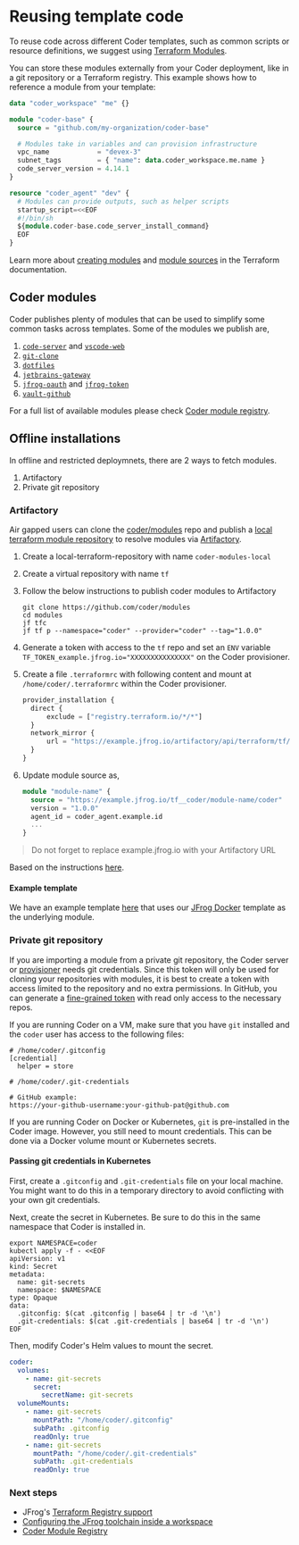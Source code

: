 # Reusing template code

To reuse code across different Coder templates, such as common scripts or
resource definitions, we suggest using
[Terraform Modules](https://developer.hashicorp.com/terraform/language/modules).

You can store these modules externally from your Coder deployment, like in a git
repository or a Terraform registry. This example shows how to reference a module
from your template:

```tf
data "coder_workspace" "me" {}

module "coder-base" {
  source = "github.com/my-organization/coder-base"

  # Modules take in variables and can provision infrastructure
  vpc_name            = "devex-3"
  subnet_tags         = { "name": data.coder_workspace.me.name }
  code_server_version = 4.14.1
}

resource "coder_agent" "dev" {
  # Modules can provide outputs, such as helper scripts
  startup_script=<<EOF
  #!/bin/sh
  ${module.coder-base.code_server_install_command}
  EOF
}
```

Learn more about
[creating modules](https://developer.hashicorp.com/terraform/language/modules)
and
[module sources](https://developer.hashicorp.com/terraform/language/modules/sources)
in the Terraform documentation.

## Coder modules

Coder publishes plenty of modules that can be used to simplify some common tasks
across templates. Some of the modules we publish are,

1. [`code-server`](https://registry.coder.com/modules/code-server) and
   [`vscode-web`](https://registry.coder.com/modules/vscode-web)
2. [`git-clone`](https://registry.coder.com/modules/git-clone)
3. [`dotfiles`](https://registry.coder.com/modules/dotfiles)
4. [`jetbrains-gateway`](https://registry.coder.com/modules/jetbrains-gateway)
5. [`jfrog-oauth`](https://registry.coder.com/modules/jfrog-oauth) and
   [`jfrog-token`](https://registry.coder.com/modules/jfrog-token)
6. [`vault-github`](https://registry.coder.com/modules/vault-github)

For a full list of available modules please check
[Coder module registry](https://registry.coder.com/modules).

## Offline installations

In offline and restricted deploymnets, there are 2 ways to fetch modules.

1. Artifactory
2. Private git repository

### Artifactory

Air gapped users can clone the [coder/modules](htpps://github.com/coder/modules)
repo and publish a
[local terraform module repository](https://jfrog.com/help/r/jfrog-artifactory-documentation/set-up-a-terraform-module/provider-registry)
to resolve modules via [Artifactory](https://jfrog.com/artifactory/).

1. Create a local-terraform-repository with name `coder-modules-local`
2. Create a virtual repository with name `tf`
3. Follow the below instructions to publish coder modules to Artifactory

   ```shell
   git clone https://github.com/coder/modules
   cd modules
   jf tfc
   jf tf p --namespace="coder" --provider="coder" --tag="1.0.0"
   ```

4. Generate a token with access to the `tf` repo and set an `ENV` variable
   `TF_TOKEN_example.jfrog.io="XXXXXXXXXXXXXXX"` on the Coder provisioner.
5. Create a file `.terraformrc` with following content and mount at
   `/home/coder/.terraformrc` within the Coder provisioner.

   ```tf
   provider_installation {
     direct {
         exclude = ["registry.terraform.io/*/*"]
     }
     network_mirror {
         url = "https://example.jfrog.io/artifactory/api/terraform/tf/providers/"
     }
   }
   ```

6. Update module source as,

   ```tf
   module "module-name" {
     source = "https://example.jfrog.io/tf__coder/module-name/coder"
     version = "1.0.0"
     agent_id = coder_agent.example.id
     ...
   }
   ```

> Do not forget to replace example.jfrog.io with your Artifactory URL

Based on the instructions
[here](https://jfrog.com/blog/tour-terraform-registries-in-artifactory/).

#### Example template

We have an example template
[here](https://github.com/coder/coder/blob/main/examples/jfrog/remote/main.tf)
that uses our
[JFrog Docker](https://github.com/coder/coder/blob/main/examples/jfrog/docker/main.tf)
template as the underlying module.

### Private git repository

If you are importing a module from a private git repository, the Coder server or
[provisioner](../admin/provisioners.md) needs git credentials. Since this token
will only be used for cloning your repositories with modules, it is best to
create a token with access limited to the repository and no extra permissions.
In GitHub, you can generate a
[fine-grained token](https://docs.github.com/en/rest/overview/permissions-required-for-fine-grained-personal-access-tokens?apiVersion=2022-11-28)
with read only access to the necessary repos.

If you are running Coder on a VM, make sure that you have `git` installed and
the `coder` user has access to the following files:

```shell
# /home/coder/.gitconfig
[credential]
  helper = store
```

```shell
# /home/coder/.git-credentials

# GitHub example:
https://your-github-username:your-github-pat@github.com
```

If you are running Coder on Docker or Kubernetes, `git` is pre-installed in the
Coder image. However, you still need to mount credentials. This can be done via
a Docker volume mount or Kubernetes secrets.

#### Passing git credentials in Kubernetes

First, create a `.gitconfig` and `.git-credentials` file on your local machine.
You might want to do this in a temporary directory to avoid conflicting with
your own git credentials.

Next, create the secret in Kubernetes. Be sure to do this in the same namespace
that Coder is installed in.

```shell
export NAMESPACE=coder
kubectl apply -f - <<EOF
apiVersion: v1
kind: Secret
metadata:
  name: git-secrets
  namespace: $NAMESPACE
type: Opaque
data:
  .gitconfig: $(cat .gitconfig | base64 | tr -d '\n')
  .git-credentials: $(cat .git-credentials | base64 | tr -d '\n')
EOF
```

Then, modify Coder's Helm values to mount the secret.

```yaml
coder:
  volumes:
    - name: git-secrets
      secret:
        secretName: git-secrets
  volumeMounts:
    - name: git-secrets
      mountPath: "/home/coder/.gitconfig"
      subPath: .gitconfig
      readOnly: true
    - name: git-secrets
      mountPath: "/home/coder/.git-credentials"
      subPath: .git-credentials
      readOnly: true
```

### Next steps

- JFrog's
  [Terraform Registry support](https://jfrog.com/help/r/jfrog-artifactory-documentation/terraform-registry)
- [Configuring the JFrog toolchain inside a workspace](../../integrations/jfrog-artifactory.md)
- [Coder Module Registry](https://registry.coder.com/modules)
